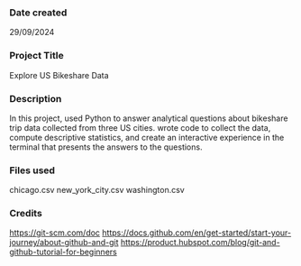 

### Date created
29/09/2024

### Project Title
Explore US Bikeshare Data
### Description
In this project, used Python to answer analytical questions about bikeshare trip data collected from three US cities. wrote code to collect the data, compute descriptive statistics, and create an interactive experience in the terminal that presents the answers to the questions.


### Files used
chicago.csv
new_york_city.csv
washington.csv

### Credits
https://git-scm.com/doc
https://docs.github.com/en/get-started/start-your-journey/about-github-and-git
https://product.hubspot.com/blog/git-and-github-tutorial-for-beginners




